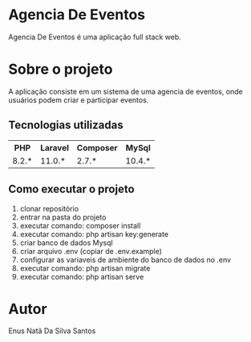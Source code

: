 # Agencia De Eventos

Agencia De Eventos é uma aplicação full stack web.

# Sobre o projeto

A aplicação consiste em um sistema de uma agencia de eventos, onde usuários podem criar e participar eventos.

## Tecnologias utilizadas

<table>
    <tr>
        <th>PHP</th>
        <th>Laravel</th>
        <th>Composer</th>
        <th>MySql</th>
    </tr>
    <tr>
        <td>8.2.*</td>
        <td>11.0.*</td>
        <td>2.7.*</td>
        <td>10.4.*</td>
    </tr>
</table>

## Como executar o projeto

1. clonar repositório
2. entrar na pasta do projeto
3. executar comando: composer install
4. executar comando: php artisan key:generate
5. criar banco de dados Mysql
6. criar arquivo .env (copiar de .env.example)
7. configurar as variaveis de ambiente do banco de dados no .env
8. executar comando: php artisan migrate
9. executar comando: php artisan serve

# Autor

Enus Natã Da Silva Santos
